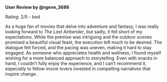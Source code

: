 **User Review by @rgene_3686**

Rating: 2/5 - bad

As a huge fan of movies that delve into adventure and fantasy, I was really looking forward to *The Last Airbender*, but sadly, it fell short of my expectations. While the premise was intriguing and the outdoor scenes promised a beautiful visual feast, the execution left much to be desired. The dialogue felt forced, and the pacing was uneven, making it hard to stay engaged. As someone who appreciates health and wellness, I found myself wishing for a more balanced approach to storytelling. Even with snacks in hand, I couldn’t fully enjoy the experience, and I can’t recommend it, especially to fellow movie lovers invested in compelling narratives that inspire change. 